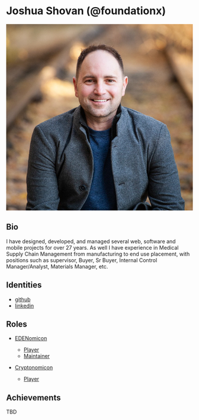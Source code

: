 # Joshua Shovan (@foundationx)

![Image](https://github.com/foundationx/foundationx-space/blob/master/avatar.png)

## Bio

I have designed, developed, and managed several web, software and mobile projects for over 27 years. 
As well I have experience in Medical Supply Chain Management from manufacturing to end use placement, with positions such as supervisor, Buyer, Sr Buyer, Internal Control Manager/Analyst, Materials Manager, etc. 


## Identities
* [github](https://github.com/foundationx)
* [linkedin](https://www.linkedin.com/in/joshuashovan/)

## Roles
* [EDENomicon](https://cryptotechguru.github.io/Cryptonomicon/)
  * [Player](https://nomicon.edenprotocol.io/Roles/Player/)
  * [Maintainer](https://nomicon.edenprotocol.io/Roles/Maintainer/)

* [Cryptonomicon](https://nomicon.edenprotocol.io/)
  * [Player](https://cryptotechguru.github.io/Cryptonomicon/Roles/Player)
  
## Achievements
TBD
